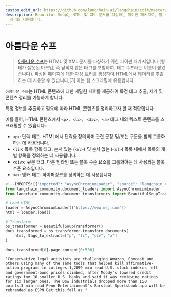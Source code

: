 ```yaml
---
custom_edit_url: https://github.com/langchain-ai/langchain/edit/master/docs/docs/integrations/document_transformers/beautiful_soup.ipynb
description: Beautiful Soup는 HTML 및 XML 문서를 파싱하는 파이썬 패키지로, 웹 스크래핑에 유용한 데이터 추출 및 콘텐츠
  정리를 지원합니다.
---
```


# 아름다운 수프

> [아름다운 수프](https://www.crummy.com/software/BeautifulSoup/)는 HTML 및 XML 문서를 파싱하기 위한 파이썬 패키지입니다 (형태가 잘못된 마크업, 즉 닫히지 않은 태그를 포함하여, 태그 수프라는 이름이 붙었습니다). 파싱된 페이지에 대한 파싱 트리를 생성하여 HTML에서 데이터를 추출하는 데 사용할 수 있습니다,[3] 이는 웹 스크래핑에 유용합니다.

`아름다운 수프`는 HTML 콘텐츠에 대한 세밀한 제어를 제공하여 특정 태그 추출, 제거 및 콘텐츠 정리를 가능하게 합니다.

특정 정보를 추출하고 필요에 따라 HTML 콘텐츠를 정리하고자 할 때 적합합니다.

예를 들어, HTML 콘텐츠에서 `<p>, <li>, <div>, <a>` 태그 내의 텍스트 콘텐츠를 스크래핑할 수 있습니다:

* `<p>`: 단락 태그. HTML에서 단락을 정의하며 관련 문장 및/또는 구문을 함께 그룹화하는 데 사용됩니다.
* `<li>`: 목록 항목 태그. 순서 있는 (`<ol>`) 및 순서 없는 (`<ul>`) 목록 내에서 목록의 개별 항목을 정의하는 데 사용됩니다.
* `<div>`: 구분 태그. 다른 인라인 또는 블록 수준 요소를 그룹화하는 데 사용되는 블록 수준 요소입니다.
* `<a>`: 앵커 태그. 하이퍼링크를 정의하는 데 사용됩니다.

```python
<!--IMPORTS:[{"imported": "AsyncChromiumLoader", "source": "langchain_community.document_loaders", "docs": "https://api.python.langchain.com/en/latest/document_loaders/langchain_community.document_loaders.chromium.AsyncChromiumLoader.html", "title": "Beautiful Soup"}, {"imported": "BeautifulSoupTransformer", "source": "langchain_community.document_transformers", "docs": "https://api.python.langchain.com/en/latest/document_transformers/langchain_community.document_transformers.beautiful_soup_transformer.BeautifulSoupTransformer.html", "title": "Beautiful Soup"}]-->
from langchain_community.document_loaders import AsyncChromiumLoader
from langchain_community.document_transformers import BeautifulSoupTransformer

# Load HTML
loader = AsyncChromiumLoader(["https://www.wsj.com"])
html = loader.load()
```


```python
# Transform
bs_transformer = BeautifulSoupTransformer()
docs_transformed = bs_transformer.transform_documents(
    html, tags_to_extract=["p", "li", "div", "a"]
)
```


```python
docs_transformed[0].page_content[0:500]
```


```output
'Conservative legal activists are challenging Amazon, Comcast and others using many of the same tools that helped kill affirmative-action programs in colleges.1,2099 min read U.S. stock indexes fell and government-bond prices climbed, after Moody’s lowered credit ratings for 10 smaller U.S. banks and said it was reviewing ratings for six larger ones. The Dow industrials dropped more than 150 points.3 min read Penn Entertainment’s Barstool Sportsbook app will be rebranded as ESPN Bet this fall as '
```